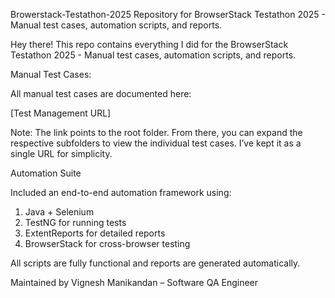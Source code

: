 Browerstack-Testathon-2025
Repository for BrowserStack Testathon 2025 - Manual test cases, automation scripts, and reports.

Hey there! 
This repo contains everything I did for the BrowserStack Testathon 2025 - Manual test cases, automation scripts, and reports.

Manual Test Cases:

All manual test cases are documented here:  

[Test Management URL]

Note: The link points to the root folder. From there, you can expand the respective subfolders to view the individual test cases. I’ve kept it as a single URL for simplicity.

Automation Suite

Included an end-to-end automation framework using:  
1. Java + Selenium
2. TestNG for running tests
3. ExtentReports for detailed reports
4. BrowserStack for cross-browser testing  

All scripts are fully functional and reports are generated automatically.

Maintained by Vignesh Manikandan – Software QA Engineer
